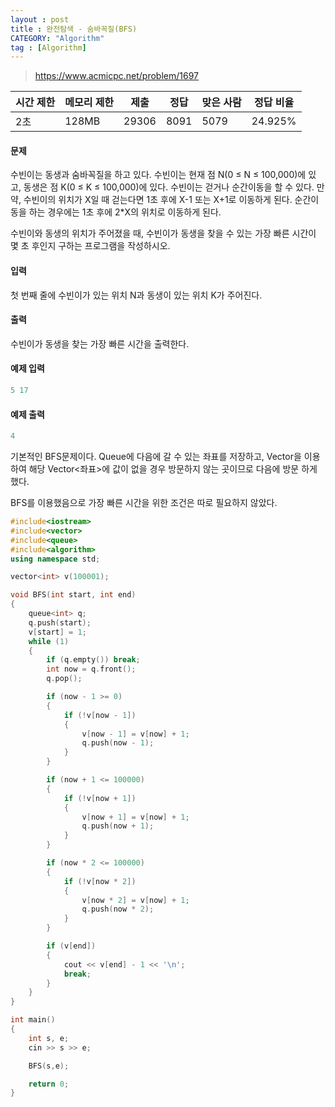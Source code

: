 ```yaml
---
layout : post
title : 완전탐색 - 숨바꼭질(BFS)
CATEGORY: "Algorithm"
tag : [Algorithm]
---
```


> https://www.acmicpc.net/problem/1697

| 시간 제한 | 메모리 제한 | 제출  | 정답 | 맞은 사람 | 정답 비율 |
| --------- | ----------- | ----- | ---- | --------- | --------- |
| 2초       | 128MB       | 29306 | 8091 | 5079      | 24.925%   |

#### 문제

수빈이는 동생과 숨바꼭질을 하고 있다. 수빈이는 현재 점 N(0 ≤ N ≤ 100,000)에 있고, 동생은 점 K(0 ≤ K ≤ 100,000)에 있다. 수빈이는 걷거나 순간이동을 할 수 있다. 만약, 수빈이의 위치가 X일 때 걷는다면 1초 후에 X-1 또는 X+1로 이동하게 된다. 순간이동을 하는 경우에는 1초 후에 2*X의 위치로 이동하게 된다.

수빈이와 동생의 위치가 주어졌을 때, 수빈이가 동생을 찾을 수 있는 가장 빠른 시간이 몇 초 후인지 구하는 프로그램을 작성하시오.



#### 입력

첫 번째 줄에 수빈이가 있는 위치 N과 동생이 있는 위치 K가 주어진다.



#### 출력

수빈이가 동생을 찾는 가장 빠른 시간을 출력한다.

#### 예제 입력

```c++
5 17
```

#### 예제 출력

```c++
4
```



기본적인 BFS문제이다. Queue에 다음에 갈 수 있는 좌표를 저장하고, Vector을 이용하여 해당 Vector<좌표>에 값이 없을 경우 방문하지 않는 곳이므로 다음에 방문 하게 했다.

BFS를 이용했음으로 가장 빠른 시간을 위한 조건은 따로 필요하지 않았다.



```c++
#include<iostream>
#include<vector>
#include<queue>
#include<algorithm>
using namespace std;

vector<int> v(100001);

void BFS(int start, int end)
{
	queue<int> q;
	q.push(start);
	v[start] = 1;
	while (1)
	{
		if (q.empty()) break;
		int now = q.front();
		q.pop();

		if (now - 1 >= 0)
		{
			if (!v[now - 1])
			{
				v[now - 1] = v[now] + 1;
				q.push(now - 1);
			}
		}

		if (now + 1 <= 100000)
		{
			if (!v[now + 1])
			{
				v[now + 1] = v[now] + 1;
				q.push(now + 1);
			}
		}

		if (now * 2 <= 100000)
		{
			if (!v[now * 2])
			{
				v[now * 2] = v[now] + 1;
				q.push(now * 2);
			}
		}

		if (v[end])
		{
			cout << v[end] - 1 << '\n';
			break;
		}
	}
}

int main()
{
	int s, e;
	cin >> s >> e;

	BFS(s,e);

	return 0;
}
```



